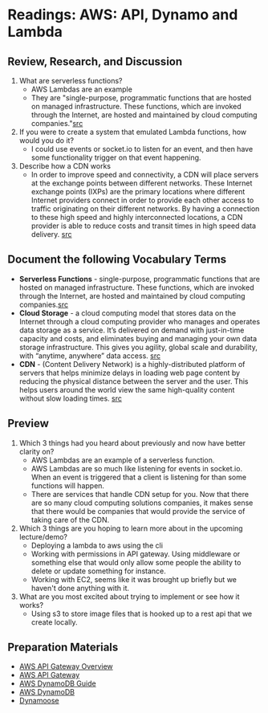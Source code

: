 # Readings: AWS: API, Dynamo and Lambda

## Review, Research, and Discussion

1. What are serverless functions?
    - AWS Lambdas are an example
    - They are "single-purpose, programmatic functions that are hosted on managed infrastructure. These functions, which are invoked through the Internet, are hosted and maintained by cloud computing companies."[src](https://www.pubnub.com/blog/what-is-a-serverless-function/#:~:text=Conventionally%2C%20serverless%20functions%20are%20single,maintained%20by%20cloud%20computing%20companies.&text=Software%20developers%20are%20moving%20their%20product%20code%20to%20serverless%20functions.)
1. If you were to create a system that emulated Lambda functions, how would you do it?
    - I could use events or socket.io to listen for an event, and then have some functionality trigger on that event happening.
1. Describe how a CDN works
    - In order to improve speed and connectivity, a CDN will place servers at the exchange points between different networks. These Internet exchange points (IXPs) are the primary locations where different Internet providers connect in order to provide each other access to traffic originating on their different networks. By having a connection to these high speed and highly interconnected locations, a CDN provider is able to reduce costs and transit times in high speed data delivery. [src](https://www.cloudflare.com/learning/cdn/what-is-a-cdn/)

## Document the following Vocabulary Terms

- **Serverless Functions** - single-purpose, programmatic functions that are hosted on managed infrastructure. These functions, which are invoked through the Internet, are hosted and maintained by cloud computing companies.[src](https://www.pubnub.com/blog/what-is-a-serverless-function/#:~:text=Conventionally%2C%20serverless%20functions%20are%20single,maintained%20by%20cloud%20computing%20companies.&text=Software%20developers%20are%20moving%20their%20product%20code%20to%20serverless%20functions.)
- **Cloud Storage** - a cloud computing model that stores data on the Internet through a cloud computing provider who manages and operates data storage as a service. It’s delivered on demand with just-in-time capacity and costs, and eliminates buying and managing your own data storage infrastructure. This gives you agility, global scale and durability, with “anytime, anywhere” data access. [src](https://aws.amazon.com/what-is-cloud-storage/)
- **CDN** - (Content Delivery Network) is a highly-distributed platform of servers that helps minimize delays in loading web page content by reducing the physical distance between the server and the user. This helps users around the world view the same high-quality content without slow loading times. [src](https://www.akamai.com/us/en/cdn/what-is-a-cdn.jsp)

## Preview

1. Which 3 things had you heard about previously and now have better clarity on?
    - AWS Lambdas are an example of a serverless function.
    - AWS Lambdas are so much like listening for events in socket.io. When an event is triggered that a client is listening for than some functions will happen.
    - There are services that handle CDN setup for you. Now that there are so many cloud computing solutions companies, it makes sense that there would be companies that would provide the service of taking care of the CDN.
1. Which 3 things are you hoping to learn more about in the upcoming lecture/demo?
    - Deploying a lambda to aws using the cli
    - Working with permissions in API gateway. Using middleware or something else that would only allow some people the ability to delete or update something for instance.
    - Working with EC2, seems like it was brought up briefly but we haven't done anything with it.
1. What are you most excited about trying to implement or see how it works?
    - Using s3 to store image files that is hooked up to a rest api that we create locally.

## Preparation Materials

- [AWS API Gateway Overview](https://www.serverless.com/amazon-api-gateway)
- [AWS API Gateway](https://aws.amazon.com/api-gateway/)
- [AWS DynamoDB Guide](https://www.dynamodbguide.com/what-is-dynamo-db/)
- [AWS DynamoDB](https://aws.amazon.com/dynamodb/)
- [Dynamoose](https://dynamoosejs.com/getting_started/Introduction)
